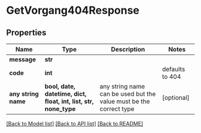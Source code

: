 # GetVorgang404Response


## Properties
Name | Type | Description | Notes
------------ | ------------- | ------------- | -------------
**message** | **str** |  | 
**code** | **int** |  | defaults to 404
**any string name** | **bool, date, datetime, dict, float, int, list, str, none_type** | any string name can be used but the value must be the correct type | [optional]

[[Back to Model list]](../README.md#documentation-for-models) [[Back to API list]](../README.md#documentation-for-api-endpoints) [[Back to README]](../README.md)


